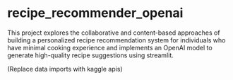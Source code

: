 # recipe_recommender_openai
This project explores the collaborative and content-based approaches of building a personalized recipe recommendation system for individuals who have minimal cooking experience and implements an OpenAI model to generate high-quality recipe suggestions using streamlit.

(Replace data imports with kaggle apis)
